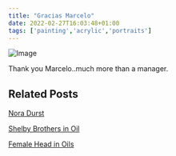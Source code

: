 ```yaml
---
title: "Gracias Marcelo"
date: 2022-02-27T16:03:48+01:00
tags: ['painting','acrylic','portraits']
---
```

![Image](/2022-02-27-gracias-marcelo/marcelo-bielsa-acrylic-painting-steve-beadle-art.png)

Thank you Marcelo..much more than a manager.

## Related Posts

[Nora Durst](/posts/2022-11-15-nora-durst/) 

[Shelby Brothers in Oil](/posts/2022-02-19-shelby-brothers/)

[Female Head in Oils](2022-07-08-female-head-in-oils/)
